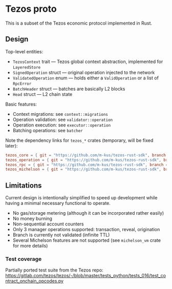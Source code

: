 # Tezos proto

This is a subset of the Tezos economic protocol implemented in Rust.

## Design

Top-level entities:
* `TezosContext` trait — Tezos global context abstraction, implemented for `LayeredStore`
* `SignedOperation` struct — original operation injected to the network
* `ValidatedOperation` enum — holds either a `ValidOperation` or a list of `RpcError`
* `BatchHeader` struct — batches are basically L2 blocks
* `Head` struct — L2 chain state

Basic features:
* Context migrations: see `context::migrations`
* Operation validation: see `validator::operation`
* Operation execution: see `executor::operation`
* Batching operations: see `batcher`

Note the dependency links for `tezos_*` crates (temporary, will be fixed later):
```toml
tezos_core = { git = "https://github.com/m-kus/tezos-rust-sdk", branch = "feat/ibig-drop-in", package = "tezos-core", default-features = false, features = ["ed25519"] }
tezos_operation = { git = "https://github.com/m-kus/tezos-rust-sdk", branch = "feat/ibig-drop-in", package = "tezos-operation", default-features = false, features = ["ed25519"] }
tezos_rpc = { git = "https://github.com/m-kus/tezos-rust-sdk", branch = "feat/ibig-drop-in", package = "tezos-rpc", default-features = false }
tezos_michelson = { git = "https://github.com/m-kus/tezos-rust-sdk", branch = "feat/ibig-drop-in", package = "tezos-michelson", default-features = false }
```

## Limitations

Current design is intentionally simplified to speed up development while having a minimal necessary functional to operate.
* No gas/storage metering (although it can be incorporated rather easily)
* No money burning
* Non-sequential account counters
* Only 3 manager operations supported: transaction, reveal, origination
* Branch is currently not validated (infinite TTL)
* Several Michelson features are not supported (see `michelson_vm` crate for more details)

### Test coverage

Partially ported test suite from the Tezos repo: https://gitlab.com/tezos/tezos/-/blob/master/tests_python/tests_016/test_contract_onchain_opcodes.py